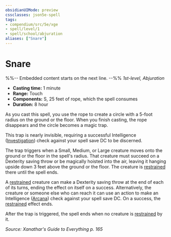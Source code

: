 ```yaml
---
obsidianUIMode: preview
cssclasses: json5e-spell
tags:
- compendium/src/5e/xge
- spell/level/1
- spell/school/abjuration
aliases: ["Snare"]
---
```

# Snare
%%-- Embedded content starts on the next line. --%%
*1st-level, Abjuration*  

- **Casting time:** 1 minute
- **Range:** Touch
- **Components:** S, 25 feet of rope, which the spell consumes
- **Duration:** 8 hour

As you cast this spell, you use the rope to create a circle with a 5-foot radius on the ground or the floor. When you finish casting, the rope disappears and the circle becomes a magic trap.

This trap is nearly invisible, requiring a successful Intelligence ([Investigation](Mechanics/Rules/skills.md#Investigation)) check against your spell save DC to be discerned.

The trap triggers when a Small, Medium, or Large creature moves onto the ground or the floor in the spell's radius. That creature must succeed on a Dexterity saving throw or be magically hoisted into the air, leaving it hanging upside down 3 feet above the ground or the floor. The creature is [restrained](Mechanics/Rules/conditions.md#Restrained) there until the spell ends.

A [restrained](Mechanics/Rules/conditions.md#Restrained) creature can make a Dexterity saving throw at the end of each of its turns, ending the effect on itself on a success. Alternatively, the creature or someone else who can reach it can use an action to make an Intelligence ([Arcana](Mechanics/Rules/skills.md#Arcana)) check against your spell save DC. On a success, the [restrained](Mechanics/Rules/conditions.md#Restrained) effect ends.

After the trap is triggered, the spell ends when no creature is [restrained](Mechanics/Rules/conditions.md#Restrained) by it.

*Source: Xanathar's Guide to Everything p. 165*